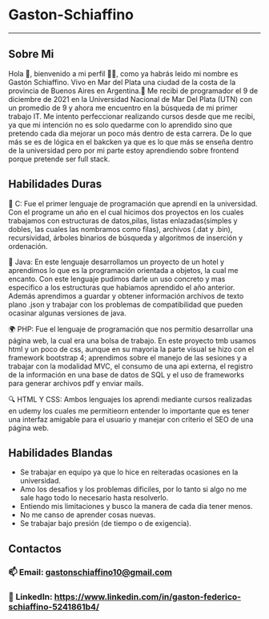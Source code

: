 # Gaston-Schiaffino
-----------------------------------------------------------------------------------------------------------------------------------------------------------------------------------
Sobre Mi
-----------------------------------------------------------------------------------------------------------------------------------------------------------------------------------
Hola 👋, bienvenido a mi perfil 👨‍🦱, como ya habrás leido mi nombre es Gastón Schiaffino. Vivo en Mar del Plata una ciudad de la costa de la provincia de Buenos Aires en Argentina.📖 Me recibi de programador el 9 de diciembre de 2021 en la Universidad Nacional de Mar Del Plata (UTN) con un promedio de 9 y ahora me encuentro en la búsqueda de mi primer trabajo IT. Me intento perfeccionar realizando cursos desde que me recibi, ya que mi intención no es solo quedarme con lo aprendido sino que pretendo cada dia mejorar un poco más dentro de esta carrera. De lo que más se es de lógica en el bakcken ya que es lo que más se enseña dentro de la universidad pero por mi parte estoy aprendiendo sobre frontend porque pretende ser full stack.

Habilidades Duras 
-----------------------------------------------------------------------------------------------------------------------------------------------------------------------------------
💾 C: Fue el primer lenguaje de programación que aprendí en la universidad. Con el programe un año en el cual hicimos dos proyectos en los cuales trabajamos con estructuras de datos,pilas, listas enlazadas(simples y dobles, las cuales las nombramos como filas), archivos (.dat y .bin), recursividad, árboles binarios de búsqueda y algoritmos de inserción y ordenación. 

💽 Java: En este lenguaje desarrollamos un proyecto de un hotel y aprendimos lo que es la programación orientada a objetos, la cual me encanto. Con este lenguaje pudimos darle un uso concreto y mas especifico a los estructuras que habiamos aprendido el año anterior. Además aprendimos a guardar y obtener información archivos de texto plano .json y trabajar con los problemas de compatibilidad que pueden ocasinar algunas versiones de java. 

🌍 PHP: Fue el lenguaje de programación que nos permitio desarrollar una página web, la cual era una bolsa de trabajo. En este proyecto tmb usamos html y un poco de css, aunque en su mayoria la parte visual se hizo con el framework bootstrap 4; aprendimos sobre el manejo de las sesiones y a trabajar con la modalidad MVC, el consumo de una api externa, el registro de la información en una base de datos de SQL y el uso de frameworks para generar archivos pdf y enviar mails. 

🔍 HTML Y CSS: Ambos lenguajes los aprendi mediante cursos realizadas en udemy los cuales me permitieorn entender lo importante que es tener una interfaz amigable para el usuario y manejar con criterio el SEO de una página web.

Habilidades Blandas
---------------------------------------------------------------------------------------------------------------------------------------------------------------------------------
- Se trabajar en equipo ya que lo hice en reiteradas ocasiones en la universidad.
- Amo los desafios y los problemas dificiles, por lo tanto si algo no me sale hago todo lo necesario hasta resolverlo.
- Entiendo mis limitaciones y busco la manera de cada dia tener menos.
- No me canso de aprender cosas nuevas.
- Se trabajar bajo presión (de tiempo o de exigencia).

Contactos
---------------------------------------------------------------------------------------------------------------------------------------------------------------------------------
### 📫 Email: gastonschiaffino10@gmail.com 
### 🔗 LinkedIn: https://www.linkedin.com/in/gaston-federico-schiaffino-5241861b4/
